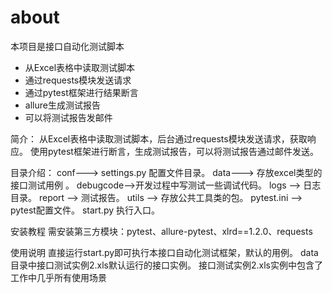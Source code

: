 # about
本项目是接口自动化测试脚本
- 从Excel表格中读取测试脚本
- 通过requests模块发送请求
- 通过pytest框架进行结果断言
- allure生成测试报告
- 可以将测试报告发邮件

简介：
  从Excel表格中读取测试脚本，后台通过requests模块发送请求，获取响应。 使用pytest框架进行断言，生成测试报告，可以将测试报告通过邮件发送。

目录介绍：
  conf---> settings.py 配置文件目录。
  data---> 存放excel类型的接口测试用例 。
  debugcode-->开发过程中写测试一些调试代码。
  logs --> 日志目录。
  report --> 测试报告。
  utils --> 存放公共工具类的包。
  pytest.ini --> pytest配置文件。
  start.py 执行入口。

安装教程
  需安装第三方模块：pytest、allure-pytest、xlrd==1.2.0、requests

使用说明
  直接运行start.py即可执行本接口自动化测试框架，默认的用例。
  data目录中接口测试实例2.xls默认运行的接口实例。
  接口测试实例2.xls实例中包含了工作中几乎所有使用场景
